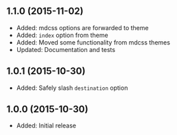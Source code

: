 ## 1.1.0 (2015-11-02)

- Added: mdcss options are forwarded to theme
- Added: `index` option from theme
- Added: Moved some functionality from mdcss themes
- Updated: Documentation and tests

## 1.0.1 (2015-10-30)

- Added: Safely slash `destination` option

## 1.0.0 (2015-10-30)

- Added: Initial release
